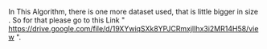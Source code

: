 In This Algorithm, there is one more dataset used, that is little bigger in size . 
So for that please go to this Link " https://drive.google.com/file/d/19XYwiqSXk8YPJCRmxjlIhx3i2MR14H58/view ".
